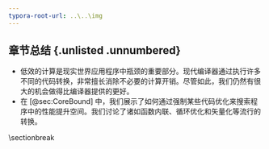 ```yaml
---
typora-root-url: ..\..\img
---
```


## 章节总结 {.unlisted .unnumbered}

* 低效的计算是现实世界应用程序中瓶颈的重要部分。现代编译器通过执行许多不同的代码转换，非常擅长消除不必要的计算开销。尽管如此，我们仍然有很大的机会做得比编译器提供的更好。
* 在 [@sec:CoreBound] 中，我们展示了如何通过强制某些代码优化来搜索程序中的性能提升空间。我们讨论了诸如函数内联、循环优化和矢量化等流行的转换。

\sectionbreak